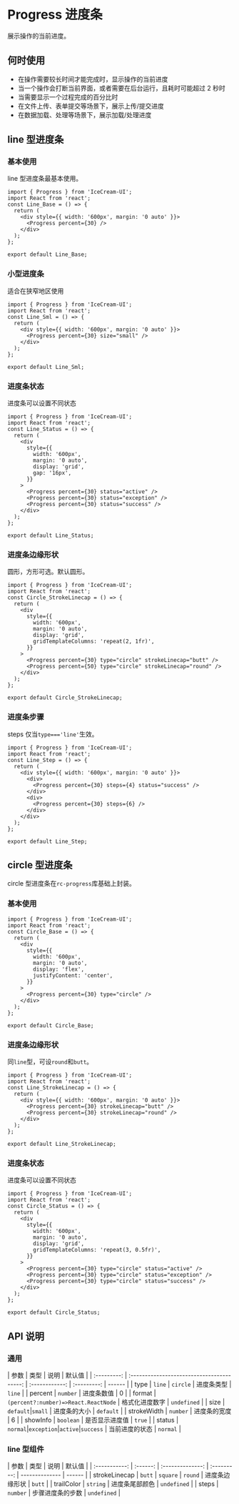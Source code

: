 # Progress 进度条

展示操作的当前进度。

## 何时使用

- 在操作需要较长时间才能完成时，显示操作的当前进度
- 当一个操作会打断当前界面，或者需要在后台运行，且耗时可能超过 2 秒时
- 当需要显示一个过程完成的百分比时
- 在文件上传、表单提交等场景下，展示上传/提交进度
- 在数据加载、处理等场景下，展示加载/处理进度

## line 型进度条

### 基本使用

line 型进度条最基本使用。

```tsx
import { Progress } from 'IceCream-UI';
import React from 'react';
const Line_Base = () => {
  return (
    <div style={{ width: '600px', margin: '0 auto' }}>
      <Progress percent={30} />
    </div>
  );
};

export default Line_Base;
```

### 小型进度条

适合在狭窄地区使用

```tsx
import { Progress } from 'IceCream-UI';
import React from 'react';
const Line_Sml = () => {
  return (
    <div style={{ width: '600px', margin: '0 auto' }}>
      <Progress percent={30} size="small" />
    </div>
  );
};

export default Line_Sml;
```

### 进度条状态

进度条可以设置不同状态

```tsx
import { Progress } from 'IceCream-UI';
import React from 'react';
const Line_Status = () => {
  return (
    <div
      style={{
        width: '600px',
        margin: '0 auto',
        display: 'grid',
        gap: '16px',
      }}
    >
      <Progress percent={30} status="active" />
      <Progress percent={30} status="exception" />
      <Progress percent={30} status="success" />
    </div>
  );
};

export default Line_Status;
```

### 进度条边缘形状

圆形，方形可选。默认圆形。

```tsx
import { Progress } from 'IceCream-UI';
import React from 'react';
const Circle_StrokeLinecap = () => {
  return (
    <div
      style={{
        width: '600px',
        margin: '0 auto',
        display: 'grid',
        gridTemplateColumns: 'repeat(2, 1fr)',
      }}
    >
      <Progress percent={30} type="circle" strokeLinecap="butt" />
      <Progress percent={50} type="circle" strokeLinecap="round" />
    </div>
  );
};

export default Circle_StrokeLinecap;
```

### 进度条步骤

steps 仅当`type==='line'`生效。

```tsx
import { Progress } from 'IceCream-UI';
import React from 'react';
const Line_Step = () => {
  return (
    <div style={{ width: '600px', margin: '0 auto' }}>
      <div>
        <Progress percent={30} steps={4} status="success" />
      </div>
      <div>
        <Progress percent={30} steps={6} />
      </div>
    </div>
  );
};

export default Line_Step;
```

## circle 型进度条

circle 型进度条在`rc-progress`库基础上封装。

### 基本使用

```tsx
import { Progress } from 'IceCream-UI';
import React from 'react';
const Circle_Base = () => {
  return (
    <div
      style={{
        width: '600px',
        margin: '0 auto',
        display: 'flex',
        justifyContent: 'center',
      }}
    >
      <Progress percent={30} type="circle" />
    </div>
  );
};

export default Circle_Base;
```

### 进度条边缘形状

同`line`型，可设`round`和`butt`。

```tsx
import { Progress } from 'IceCream-UI';
import React from 'react';
const Line_StrokeLinecap = () => {
  return (
    <div style={{ width: '600px', margin: '0 auto' }}>
      <Progress percent={30} strokeLinecap="butt" />
      <Progress percent={30} strokeLinecap="round" />
    </div>
  );
};

export default Line_StrokeLinecap;
```

### 进度条状态

进度条可以设置不同状态

```tsx
import { Progress } from 'IceCream-UI';
import React from 'react';
const Circle_Status = () => {
  return (
    <div
      style={{
        width: '600px',
        margin: '0 auto',
        display: 'grid',
        gridTemplateColumns: 'repeat(3, 0.5fr)',
      }}
    >
      <Progress percent={30} type="circle" status="active" />
      <Progress percent={30} type="circle" status="exception" />
      <Progress percent={30} type="circle" status="success" />
    </div>
  );
};

export default Circle_Status;
```

## API 说明

### 通用

|    参数     |                    类型                    |      说明      |   默认值    |
| :---------: | :----------------------------------------: | :------------: | :---------: | ------ |
|    type     |                   `line`                   |    `circle`    | 进度条类型  | `line` |
|   percent   |                  `number`                  |   进度条数值   |      0      |
|   format    |    `(percent?:number)=>React.ReactNode`    | 格式化进度数字 | `undefined` |
|    size     |             `default`\|`small`             |  进度条的大小  |  `default`  |
| strokeWidth |                  `number`                  |  进度条的宽度  |      6      |
|  showInfo   |                 `boolean`                  | 是否显示进度值 |   `true`    |
|   status    | `normal`\|`exception`\|`active`\|`success` | 当前进度的状态 |  `normal`   |

### line 型组件

|     参数      |   类型   |       说明       |   默认值    |
| :-----------: | :------: | :--------------: | :---------: | -------------- | ------ |
| strokeLinecap |  `butt`  |     `square`     |   `round`   | 进度条边缘形状 | `butt` |
|  trailColor   | `string` |  进度条尾部颜色  | `undefined` |
|     steps     | `number` | 步骤进度条的步数 | `undefined` |
